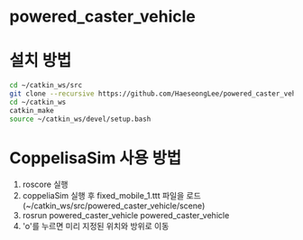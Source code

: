 # powered_caster_vehicle
# 설치 방법
```sh
cd ~/catkin_ws/src
git clone --recursive https://github.com/HaeseongLee/powered_caster_vehicle.git
cd ~/catkin_ws
catkin_make
source ~/catkin_ws/devel/setup.bash
```

# CoppelisaSim 사용 방법
1. roscore 실행
2. coppeliaSim 실행 후 fixed_mobile_1.ttt 파일을 로드(~/catkin_ws/src/powered_caster_vehicle/scene)
3. rosrun powered_caster_vehicle powered_caster_vehicle
4. 'o'를 누르면 미리 지정된 위치와 방위로 이동
